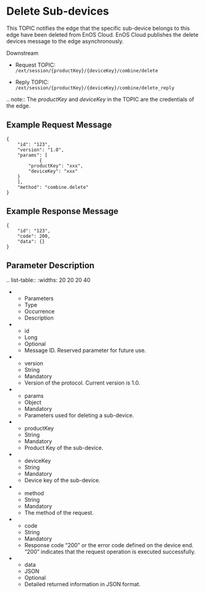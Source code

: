# Delete Sub-devices

This TOPIC notifies the edge that the specific sub-device belongs to this edge have been deleted from EnOS Cloud. EnOS Cloud publishes
the delete devices message to the edge asynchronously.

Downstream

- Request TOPIC: `/ext/session/{productKey}/{deviceKey}/combine/delete`

- Reply TOPIC: `/ext/session/{productKey}/{deviceKey}/combine/delete_reply`

.. note:: The *productKey* and *deviceKey* in the TOPIC are the credentials of the edge.

## Example Request Message

```
{
	"id": "123",
	"version": "1.0",
	"params": [
            {
		"productKey": "xxx",
		"deviceKey": "xxx"
	}
	],
	"method": "combine.delete"
}
```

## Example Response Message

```
{
	"id": "123",
	"code": 200,
	"data": {}
}

```

## Parameter Description​

.. list-table::
   :widths: 20 20 20 40

   * - Parameters
     - ​Type​
     - Occurrence
     - Description
   * - id
     - Long
     - Optional
     - Message ID. Reserved parameter for future use.
   * - version
     - String
     - Mandatory
     - Version of the protocol. Current version is 1.0.
   * - params
     - Object
     - Mandatory
     - Parameters used for deleting a sub-device.
   * - productKey
     - String
     - Mandatory
     - Product Key of the sub-device.
   * - deviceKey
     - String
     - Mandatory
     - Device key of the sub-device.
   * - method
     - String
     - Mandatory
     - The method of the request.
   * - code
     - String
     - Mandatory
     - Response code &ldquo;200&rdquo; or the error code defined on the device end. &ldquo;200&rdquo; indicates that the request operation is executed successfully.
   * - data
     - JSON
     - Optional
     - Detailed returned information in JSON format.

<!--end-->
